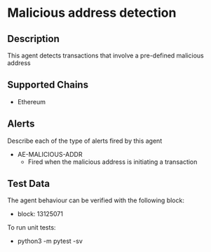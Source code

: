 # Malicious address detection

## Description

This agent detects transactions that involve a pre-defined malicious address

## Supported Chains

- Ethereum

## Alerts

Describe each of the type of alerts fired by this agent

- AE-MALICIOUS-ADDR
  - Fired when the malicious address is initiating a transaction

## Test Data

The agent behaviour can be verified with the following block:
- block: 13125071

To run unit tests:
- python3 -m pytest -sv

